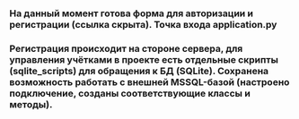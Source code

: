 ### На данный момент готова форма для авторизации и регистрации (ссылка скрыта). Точка входа application.py
### Регистрация происходит на стороне сервера, для управления учётками в проекте есть отдельные скрипты (sqlite_scripts) для обращения к БД (SQLite). Сохранена возможность работать с внешней MSSQL-базой (настроено подключение, созданы соответствующие классы и методы).